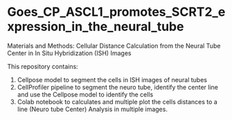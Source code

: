# Goes_CP_ASCL1_promotes_SCRT2_expression_in_the_neural_tube

Materials and Methods:  Cellular Distance Calculation from the Neural Tube Center in In Situ Hybridization (ISH) Images

This repository contains:
1. Cellpose model to segment the cells in ISH images of neural tubes
2. CellProfiler pipeline to segment the neuro tube, identify the center line and use the Cellpose model to identify the cells
3. Colab notebook to calculates and multiple plot the cells distances to a line (Neuro tube Center) Analysis in multiple images.
